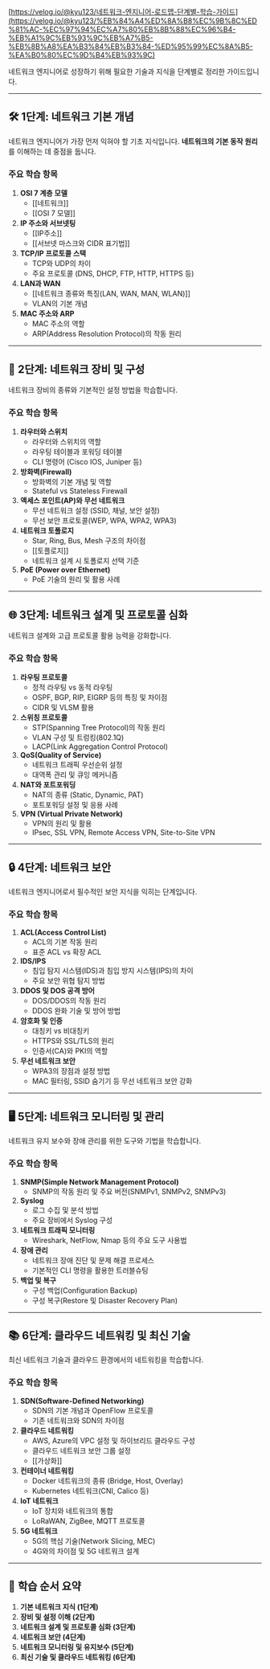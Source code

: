 
[https://velog.io/@kyu123/네트워크-엔지니어-로드맵-단계별-학습-가이드](https://velog.io/@kyu123/%EB%84%A4%ED%8A%B8%EC%9B%8C%ED%81%AC-%EC%97%94%EC%A7%80%EB%8B%88%EC%96%B4-%EB%A1%9C%EB%93%9C%EB%A7%B5-%EB%8B%A8%EA%B3%84%EB%B3%84-%ED%95%99%EC%8A%B5-%EA%B0%80%EC%9D%B4%EB%93%9C)

네트워크 엔지니어로 성장하기 위해 필요한 기술과 지식을 단계별로 정리한 가이드입니다.

---

## 🛠️ 1단계: 네트워크 기본 개념

네트워크 엔지니어가 가장 먼저 익혀야 할 기초 지식입니다. **네트워크의 기본 동작 원리**를 이해하는 데 중점을 둡니다.

### 주요 학습 항목

1. **OSI 7 계층 모델**
	* [[네트워크]]
    - [[OSI 7 모델]]
2. **IP 주소와 서브넷팅**
    - [[IP주소]]
    - [[서브넷 마스크와 CIDR 표기법]]
3. **TCP/IP 프로토콜 스택**
    - TCP와 UDP의 차이
    - 주요 프로토콜 (DNS, DHCP, FTP, HTTP, HTTPS 등)
4. **LAN과 WAN**
    - [[네트워크 종류와 특징(LAN, WAN, MAN, WLAN)]]
    - VLAN의 기본 개념
5. **MAC 주소와 ARP**
    - MAC 주소의 역할
    - ARP(Address Resolution Protocol)의 작동 원리
---

## 📡 2단계: 네트워크 장비 및 구성

네트워크 장비의 종류와 기본적인 설정 방법을 학습합니다.

### 주요 학습 항목

1. **라우터와 스위치**
    - 라우터와 스위치의 역할
    - 라우팅 테이블과 포워딩 테이블
    - CLI 명령어 (Cisco IOS, Juniper 등)
2. **방화벽(Firewall)**
    - 방화벽의 기본 개념 및 역할
    - Stateful vs Stateless Firewall
3. **액세스 포인트(AP)와 무선 네트워크**
    - 무선 네트워크 설정 (SSID, 채널, 보안 설정)
    - 무선 보안 프로토콜(WEP, WPA, WPA2, WPA3)
4. **네트워크 토폴로지**
    - Star, Ring, Bus, Mesh 구조의 차이점
    - [[토플로지]]
    - 네트워크 설계 시 토폴로지 선택 기준
5. **PoE (Power over Ethernet)**
    - PoE 기술의 원리 및 활용 사례

---

## 🌐 3단계: 네트워크 설계 및 프로토콜 심화

네트워크 설계와 고급 프로토콜 활용 능력을 강화합니다.

### 주요 학습 항목

1. **라우팅 프로토콜**
    - 정적 라우팅 vs 동적 라우팅
    - OSPF, BGP, RIP, EIGRP 등의 특징 및 차이점
    - CIDR 및 VLSM 활용
2. **스위칭 프로토콜**
    - STP(Spanning Tree Protocol)의 작동 원리
    - VLAN 구성 및 트렁킹(802.1Q)
    - LACP(Link Aggregation Control Protocol)
3. **QoS(Quality of Service)**
    - 네트워크 트래픽 우선순위 설정
    - 대역폭 관리 및 큐잉 메커니즘
4. **NAT와 포트포워딩**
    - NAT의 종류 (Static, Dynamic, PAT)
    - 포트포워딩 설정 및 응용 사례
5. **VPN (Virtual Private Network)**
    - VPN의 원리 및 활용
    - IPsec, SSL VPN, Remote Access VPN, Site-to-Site VPN

---

## 🔒 4단계: 네트워크 보안

네트워크 엔지니어로서 필수적인 보안 지식을 익히는 단계입니다.

### 주요 학습 항목

1. **ACL(Access Control List)**
    - ACL의 기본 작동 원리
    - 표준 ACL vs 확장 ACL
2. **IDS/IPS**
    - 침입 탐지 시스템(IDS)과 침입 방지 시스템(IPS)의 차이
    - 주요 보안 위협 탐지 방법
3. **DDOS 및 DOS 공격 방어**
    - DOS/DDOS의 작동 원리
    - DDOS 완화 기술 및 방어 방법
4. **암호화 및 인증**
    - 대칭키 vs 비대칭키
    - HTTPS와 SSL/TLS의 원리
    - 인증서(CA)와 PKI의 역할
5. **무선 네트워크 보안**
    - WPA3의 장점과 설정 방법
    - MAC 필터링, SSID 숨기기 등 무선 네트워크 보안 강화

---

## 🖥️ 5단계: 네트워크 모니터링 및 관리

네트워크 유지 보수와 장애 관리를 위한 도구와 기법을 학습합니다.

### 주요 학습 항목

1. **SNMP(Simple Network Management Protocol)**
    - SNMP의 작동 원리 및 주요 버전(SNMPv1, SNMPv2, SNMPv3)
2. **Syslog**
    - 로그 수집 및 분석 방법
    - 주요 장비에서 Syslog 구성
3. **네트워크 트래픽 모니터링**
    - Wireshark, NetFlow, Nmap 등의 주요 도구 사용법
4. **장애 관리**
    - 네트워크 장애 진단 및 문제 해결 프로세스
    - 기본적인 CLI 명령을 활용한 트러블슈팅
5. **백업 및 복구**
    - 구성 백업(Configuration Backup)
    - 구성 복구(Restore 및 Disaster Recovery Plan)

---

## 📚 6단계: 클라우드 네트워킹 및 최신 기술

최신 네트워크 기술과 클라우드 환경에서의 네트워킹을 학습합니다.

### 주요 학습 항목

1. **SDN(Software-Defined Networking)**
    - SDN의 기본 개념과 OpenFlow 프로토콜
    - 기존 네트워크와 SDN의 차이점
2. **클라우드 네트워킹**
    - AWS, Azure의 VPC 설정 및 하이브리드 클라우드 구성
    - 클라우드 네트워크 보안 그룹 설정
    -  [[가상화]]
3. **컨테이너 네트워킹**
    - Docker 네트워크의 종류 (Bridge, Host, Overlay)
    - Kubernetes 네트워크(CNI, Calico 등)
4. **IoT 네트워크**
    - IoT 장치와 네트워크의 통합
    - LoRaWAN, ZigBee, MQTT 프로토콜
5. **5G 네트워크**
    - 5G의 핵심 기술(Network Slicing, MEC)
    - 4G와의 차이점 및 5G 네트워크 설계

---

## 🏁 학습 순서 요약

1. **기본 네트워크 지식 (1단계)**
2. **장비 및 설정 이해 (2단계)**
3. **네트워크 설계 및 프로토콜 심화 (3단계)**
4. **네트워크 보안 (4단계)**
5. **네트워크 모니터링 및 유지보수 (5단계)**
6. **최신 기술 및 클라우드 네트워킹 (6단계)**